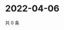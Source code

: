 # 2022-04-06

共 0 条

<!-- BEGIN WEIBO -->
<!-- 最后更新时间 Wed Apr 06 2022 22:00:49 GMT+0800 (China Standard Time) -->

<!-- END WEIBO -->
